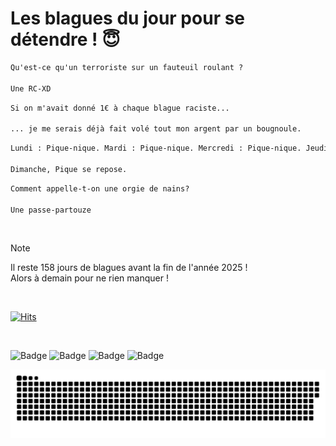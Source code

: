 
<h1>Les blagues du jour pour se détendre ! 😇</h1>

```diff
Qu'est-ce qu'un terroriste sur un fauteuil roulant ?

Une RC-XD
```

```diff
Si on m'avait donné 1€ à chaque blague raciste...

... je me serais déjà fait volé tout mon argent par un bougnoule.
```

```diff
Lundi : Pique-nique. Mardi : Pique-nique. Mercredi : Pique-nique. Jeudi : Pique-nique. Vendredi : Pique-nique. Samedi : Pique-nique

Dimanche, Pique se repose.
```

```diff
Comment appelle-t-on une orgie de nains?

Une passe-partouze
```

<br/>

> [!NOTE]
> Il reste 158 jours de blagues avant la fin de l'année 2025 ! <br/>
> Alors à demain pour ne rien manquer !

<br/>


[![Hits](https://hits.seeyoufarm.com/api/count/incr/badge.svg?url=https%3A%2F%2Fgithub.com%2FClems02%2Fhit-counter&count_bg=%23003E80&title_bg=%235C9FE1&icon=powershell.svg&icon_color=%23FFFFFF&title=Visite&edge_flat=false)](https://hits.seeyoufarm.com)


<br/>


![Badge](https://img.shields.io/badge/Last%20updated%20on-white?style=for-the-badge&logo=clockify)   ![Badge](https://img.shields.io/badge/27/07-white?style=for-the-badge) ![Badge](https://img.shields.io/badge/at-white?style=for-the-badge) ![Badge](https://img.shields.io/badge/03:54-white?style=for-the-badge)


<p align="center">
 <img width="1000" src="assets/github-snake.svg" alt="snake"/>
</p>
